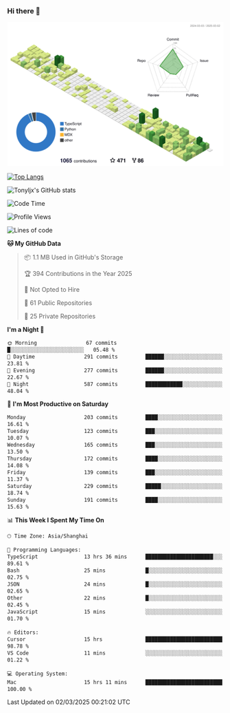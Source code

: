 ### Hi there 👋

![](./profile-3d-contrib/profile-green-animate.svg)

 

[![Top Langs](https://github-readme-stats.vercel.app/api/top-langs/?username=tonyljx)](https://github.com/anuraghazra/github-readme-stats)

![Tonyljx's GitHub stats](https://github-readme-stats.vercel.app/api?username=tonyljx&theme=default&show_icons=true)

 

<!--START_SECTION:waka-->
![Code Time](http://img.shields.io/badge/Code%20Time-1%2C191%20hrs%2053%20mins-blue)

![Profile Views](http://img.shields.io/badge/Profile%20Views-0-blue)

![Lines of code](https://img.shields.io/badge/From%20Hello%20World%20I%27ve%20Written-835.1%20thousand%20lines%20of%20code-blue)

**🐱 My GitHub Data** 

> 📦 1.1 MB Used in GitHub's Storage 
 > 
> 🏆 394 Contributions in the Year 2025
 > 
> 🚫 Not Opted to Hire
 > 
> 📜 61 Public Repositories 
 > 
> 🔑 25 Private Repositories 
 > 
**I'm a Night 🦉** 

```text
🌞 Morning                67 commits          █░░░░░░░░░░░░░░░░░░░░░░░░   05.48 % 
🌆 Daytime                291 commits         ██████░░░░░░░░░░░░░░░░░░░   23.81 % 
🌃 Evening                277 commits         ██████░░░░░░░░░░░░░░░░░░░   22.67 % 
🌙 Night                  587 commits         ████████████░░░░░░░░░░░░░   48.04 % 
```
📅 **I'm Most Productive on Saturday** 

```text
Monday                   203 commits         ████░░░░░░░░░░░░░░░░░░░░░   16.61 % 
Tuesday                  123 commits         ███░░░░░░░░░░░░░░░░░░░░░░   10.07 % 
Wednesday                165 commits         ███░░░░░░░░░░░░░░░░░░░░░░   13.50 % 
Thursday                 172 commits         ████░░░░░░░░░░░░░░░░░░░░░   14.08 % 
Friday                   139 commits         ███░░░░░░░░░░░░░░░░░░░░░░   11.37 % 
Saturday                 229 commits         █████░░░░░░░░░░░░░░░░░░░░   18.74 % 
Sunday                   191 commits         ████░░░░░░░░░░░░░░░░░░░░░   15.63 % 
```


📊 **This Week I Spent My Time On** 

```text
🕑︎ Time Zone: Asia/Shanghai

💬 Programming Languages: 
TypeScript               13 hrs 36 mins      ██████████████████████░░░   89.61 % 
Bash                     25 mins             █░░░░░░░░░░░░░░░░░░░░░░░░   02.75 % 
JSON                     24 mins             █░░░░░░░░░░░░░░░░░░░░░░░░   02.65 % 
Other                    22 mins             █░░░░░░░░░░░░░░░░░░░░░░░░   02.45 % 
JavaScript               15 mins             ░░░░░░░░░░░░░░░░░░░░░░░░░   01.70 % 

🔥 Editors: 
Cursor                   15 hrs              █████████████████████████   98.78 % 
VS Code                  11 mins             ░░░░░░░░░░░░░░░░░░░░░░░░░   01.22 % 

💻 Operating System: 
Mac                      15 hrs 11 mins      █████████████████████████   100.00 % 
```


 Last Updated on 02/03/2025 00:21:02 UTC
<!--END_SECTION:waka-->
